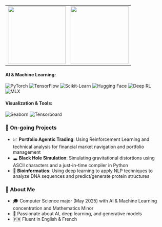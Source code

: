 <table>
  <tr>
    <td>
      <img height="180em" src="https://github-readme-streak-stats.herokuapp.com/?user=edwardduda&theme=tokyonight"/>
    </td>
    <td>
      <img height="180em" src="https://github-readme-stats.vercel.app/api/top-langs/?username=edwardduda&layout=compact&theme=tokyonight"/>
    </td>
  </tr>
</table>

#### AI & Machine Learning:
![PyTorch](https://img.shields.io/badge/PyTorch-EE4C2C?style=for-the-badge&logo=pytorch&logoColor=white) ![TensorFlow](https://img.shields.io/badge/TensorFlow-FF6F00?style=for-the-badge&logo=tensorflow&logoColor=white) ![Scikit-Learn](https://img.shields.io/badge/Scikit--Learn-F7931E?style=for-the-badge&logo=scikit-learn&logoColor=white) ![Hugging Face](https://img.shields.io/badge/Hugging%20Face-F4A261?style=for-the-badge&logo=huggingface&logoColor=white) ![Deep RL](https://img.shields.io/badge/Deep%20RL-563D7C?style=for-the-badge) ![MLX](https://img.shields.io/badge/MLX-FF7F50?style=for-the-badge)

#### Visualization & Tools:
![Seaborn](https://img.shields.io/badge/Seaborn-008080?style=for-the-badge) ![Tensorboard](https://img.shields.io/badge/Tensorboard-FFA500?style=for-the-badge&logo=tensorflow&logoColor=white)
### 📌 On-going Projects
- 📈 **Portfolio Agentic Trading**: Using Reinforcement Learning and technical analysis for financial market navigation and portfolio management
- 🕳️ **Black Hole Simulation**: Simulating gravitational distortions using ASCII characters and a just-in-time compiler in Python 
- 🔬 **Bioinformatics**: Using deep learning to apply NLP techniques to analyze DNA sequences and predict/generate protein structures
### 🚀 About Me
- 🎓 Computer Science major (May 2025) with AI & Machine Learning concentration and Mathematics Minor
- 🧠 Passionate about AI, deep learning, and generative models
- 🇫🇷 Fluent in English & French

<!---
edwardduda/edwardduda is a ✨ special ✨ repository because its `README.md` (this file) appears on your GitHub profile.
You can click the Preview link to take a look at your changes.
--->




